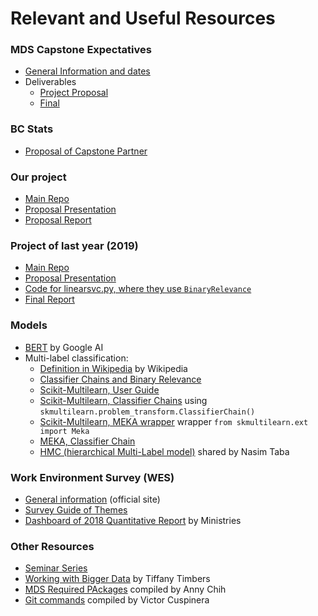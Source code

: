 # Relevant and Useful Resources

### MDS Capstone Expectatives
- [General Information and dates](https://github.ubc.ca/MDS-2019-20/DSCI_591_capstone-proj_students)
- Deliverables
    - [Project Proposal](https://github.ubc.ca/MDS-2019-20/DSCI_591_capstone-proj_students/blob/master/deliverables/prop/prop.md)
    - [Final](https://github.ubc.ca/MDS-2019-20/DSCI_591_capstone-proj_students/blob/master/deliverables/final/final.md)

### BC Stats
- [Proposal of Capstone Partner](https://github.ubc.ca/MDS-2019-20/DSCI_591_capstone-proj_students/blob/master/mds-v-capstone-proposals/proposals/Text_Analytics:_Quantifying_the_Responses_to_Open-Ended_Survey_Questions.md)

### Our project
- [Main Repo](https://github.com/aaronquinton/mds-capstone-bcstats/blob/master/reports/BCStats_Final_Report.pdf)
- [Proposal Presentation](https://github.com/UBC-MDS/591_capstone_2020_bc-stats-mds/blob/master/reports/BCStats_Proposal.pdf)
- [Proposal Report](https://github.com/UBC-MDS/591_capstone_2020_bc-stats-mds/blob/master/reports/BCStats_Proposal_Report.pdf)

### Project of last year (2019)
- [Main Repo](https://github.com/aaronquinton/mds-capstone-bcstats)
- [Proposal Presentation](https://github.com/aaronquinton/mds-capstone-bcstats/blob/master/reports/proposal_presentation.pdf)
- [Code for linearsvc.py, where they use `BinaryRelevance`](https://github.com/aaronquinton/mds-capstone-bcstats/blob/master/src/models/linearsvc.py)
- [Final Report](https://github.com/aaronquinton/mds-capstone-bcstats/blob/master/reports/BCStats_Final_Report.pdf)

### Models
- [BERT](https://ai.googleblog.com/2018/11/open-sourcing-bert-state-of-art-pre.html) by Google AI
- Multi-label classification:
    - [Definition in Wikipedia](https://en.wikipedia.org/wiki/Multi-label_classification) by Wikipedia
    - [Classifier Chains and Binary Relevance](https://www.analyticsvidhya.com/blog/2017/08/introduction-to-multi-label-classification/)
    - [Scikit-Multilearn, User Guide](http://scikit.ml/userguide.html)
    - [Scikit-Multilearn, Classifier Chains](http://scikit.ml/api/0.1.0/api/skmultilearn.problem_transform.cc.html#skmultilearn.problem_transform.ClassifierChain) using `skmultilearn.problem_transform.ClassifierChain()`
    - [Scikit-Multilearn, MEKA wrapper](http://scikit.ml/meka.html#) wrapper `from skmultilearn.ext import Meka`
    - [MEKA, Classifier Chain](http://waikato.github.io/meka/meka.classifiers.multilabel.CC/)
    - [HMC (hierarchical Multi-Label model)](http://proceedings.mlr.press/v80/wehrmann18a.html) shared by Nasim Taba

### Work Environment Survey (WES)
- [General information](https://www2.gov.bc.ca/gov/content/data/statistics/government/employee-research/wes/) (official site)
- [Survey Guide of Themes](https://www2.gov.bc.ca/assets/gov/data/statistics/government/wes/wes2018_driver_guide.pdf)
- [Dashboard of 2018 Quantitative Report](https://securesurveys.gov.bc.ca/ERAP/workforce-profiles) by Ministries

### Other Resources
- [Seminar Series](https://github.ubc.ca/MDS-2019-20/DSCI_591_capstone-proj_students/blob/master/seminar_series.md)
- [Working with Bigger Data](https://ttimbers.github.io/starting_to_work_with_bigger_data/presentation/starting_to_work_with_big_data.html#/) by Tiffany Timbers
- [MDS Required PAckages](https://github.com/UBC-MDS/591_capstone_2020_bc-stats-mds/blob/master/references/MDS_Required_Packages.md) compiled by Anny Chih
- [Git commands](https://github.com/UBC-MDS/591_capstone_2020_bc-stats-mds/blob/master/references/Git_commands.md) compiled by Victor Cuspinera
